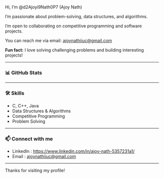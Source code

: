 Hi, I’m @d2Ajoyi9Nath0P7 (Ajoy Nath)

I’m passionate about problem-solving, data structures, and algorithms.

I’m open to collaborating on competitive programming and software projects.

You can reach me via email: ajoynathiiuc@gmail.com

**Fun fact:** I love solving challenging problems and building interesting projects!

---

### 📊 GitHub Stats

<!-- এখানে GitHub stats badge দিলে ভালো হয়, তুমি চাইলে বলো আমি কোড দিই -->

---

### 🛠️ Skills

- C, C++, Java  
- Data Structures & Algorithms  
- Competitive Programming  
- Problem Solving  

---

### 📫 Connect with me

- LinkedIn : https://www.linkedin.com/in/ajoy-nath-5357231a1/  
- Email    : ajoynathiiuc@gmail.com  

---

Thanks for visiting my profile!
